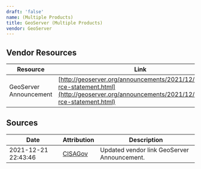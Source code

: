 ```yaml
---
draft: 'false'
name: (Multiple Products)
title: GeoServer (Multiple Products)
vendor: GeoServer
---
```


## Vendor Resources
| Resource | Link |
| --- | --- |
| GeoServer Announcement | [http://geoserver.org/announcements/2021/12/13/logj4-rce-statement.html](http://geoserver.org/announcements/2021/12/13/logj4-rce-statement.html) |



## Sources
| Date | Attribution | Description |
| --- | --- | --- |
| 2021-12-21 22:43:46 | [CISAGov](https://raw.githubusercontent.com/cisagov/log4j-affected-db/develop/README.md) | Updated vendor link GeoServer Announcement.  |

